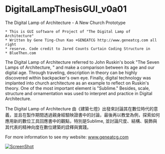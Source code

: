 # DigitalLampThesisGUI_v0a01
The Digital Lamp of Architecture - A New Church Prototype

    * This is GUI software of Project of "The Digital Lamp of Architecture"
    * Written by Gene Ting-Chun Kao +GENEATCG http://www.geneatcg.com all right
    * reserve. Code credit to Jared Counts Curtain Coding Structure in
    * BlueThen.com

The Digital Lamp of Architecture referred to John Ruskin's book "The Seven Lamps of Architecture, " and make a comparison between its age and our digital age. Through traveling, description in theory can be highly discovered within backpacker's own eye. Finally, digital technology was implanted into church architecture as an example to reflect on Ruskin's theory. One of the most important element is "Sublime." Besides, scale, structure and ornamentation was used to interpret and practice in Digital Architecture.

The Digital Lamp of Architecture
由《建築七燈》出發來討論其在數位時代的意義，並且在製作期間透過親身經驗映證書中的討論，最後再以教堂為例，探索如何應用新的數位工具回應書中的觀點，特別是Sublime, 並討論尺度、結構、裝飾與其代表的精神向度在數位建築的詮釋與實踐。


For more information to see my website:
www.geneatcg.com

[![ScreenShot](https://www.youtube.com/watch?v=bwhxG6XmvGQ/0.jpg)](https://www.youtube.com/watch?v=bwhxG6XmvGQ)
